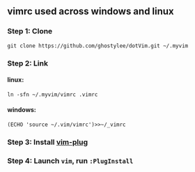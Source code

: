 ## vimrc used across windows and linux
### Step 1: Clone
```
git clone https://github.com/ghostylee/dotVim.git ~/.myvim
```

### Step 2: Link
#### linux:
```
ln -sfn ~/.myvim/vimrc .vimrc
```
#### windows:
```
(ECHO 'source ~/.vim/vimrc')>>~/_vimrc
```
### Step 3: Install [vim-plug](https://github.com/junegunn/vim-plug) 
### Step 4: Launch `vim`, run `:PlugInstall`
